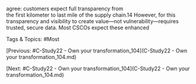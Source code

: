 agree: customers expect full transparency from  
the first kilometer to last mile of the supply chain.14 
However, for this transparency and visibility to 
create value—not vulnerability—requires trusted, 
secure data. Most CSCOs expect these enhanced 

   Tags & Topics:
   #Most

[Previous: #C-Study22 - Own your transformation_104](C-Study22 - Own your transformation_104.md)

[Next: #C-Study22 - Own your transformation_104](C-Study22 - Own your transformation_104.md)
